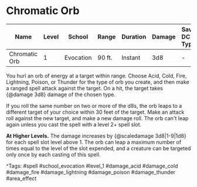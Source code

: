 # Chromatic Orb

| Name | Level | School | Range | Duration | Damage | Save DC & Type |
|------|-------|--------|-------|----------|--------|----------------|
| Chromatic Orb | 1 | Evocation | 90 ft. | Instant | 3d8 | - |

You hurl an orb of energy at a target within range. Choose Acid, Cold, Fire, Lightning, Poison, or Thunder for the type of orb you create, and then make a ranged spell attack against the target. On a hit, the target takes {@damage 3d8} damage of the chosen type.

If you roll the same number on two or more of the d8s, the orb leaps to a different target of your choice within 30 feet of the target. Make an attack roll against the new target, and make a new damage roll. The orb can't leap again unless you cast the spell with a level 2+ spell slot.

**At Higher Levels.** The damage increases by {@scaledamage 3d8|1-9|1d8} for each spell slot level above 1. The orb can leap a maximum number of times equal to the level of the slot expended, and a creature can be targeted only once by each casting of this spell.

^Tags: #spell #school_evocation #level_1 #damage_acid #damage_cold #damage_fire #damage_lightning #damage_poison #damage_thunder #area_effect